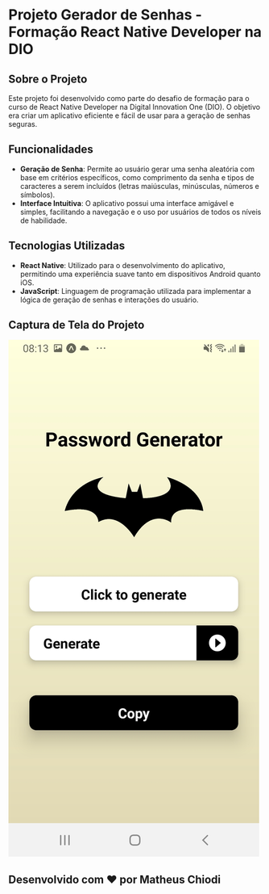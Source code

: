 # Projeto Gerador de Senhas - Formação React Native Developer na DIO

## Sobre o Projeto

Este projeto foi desenvolvido como parte do desafio de formação para o curso de React Native Developer na Digital Innovation One (DIO). O objetivo era criar um aplicativo eficiente e fácil de usar para a geração de senhas seguras.

## Funcionalidades

- **Geração de Senha**: Permite ao usuário gerar uma senha aleatória com base em critérios específicos, como comprimento da senha e tipos de caracteres a serem incluídos (letras maiúsculas, minúsculas, números e símbolos).
- **Interface Intuitiva**: O aplicativo possui uma interface amigável e simples, facilitando a navegação e o uso por usuários de todos os níveis de habilidade.

## Tecnologias Utilizadas

- **React Native**: Utilizado para o desenvolvimento do aplicativo, permitindo uma experiência suave tanto em dispositivos Android quanto iOS.
- **JavaScript**: Linguagem de programação utilizada para implementar a lógica de geração de senhas e interações do usuário.

## Captura de Tela do Projeto

![Resultado do Projeto](src/assets/resultado.jpg)

## Desenvolvido com ❤ por Matheus Chiodi 
